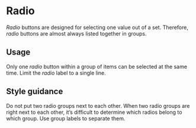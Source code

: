# Radio
*Radio* buttons are designed for selecting one value out of a set. Therefore, *radio* buttons are almost always listed together in groups.

## Usage
Only one *radio* button within a group of items can be selected at the same time. Limit the *radio* label to a single line.

## Style guidance
Do not put two radio groups next to each other. When two radio groups are right next to each other, it’s difficult to determine which radios belong to which group. Use group labels to separate them.